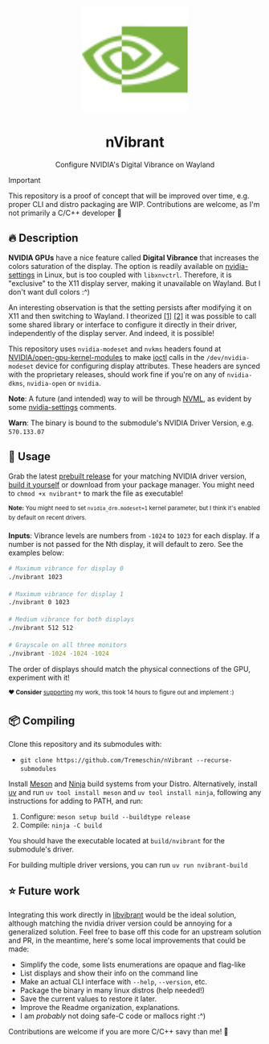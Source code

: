<div align="center">
  <img src="https://raw.githubusercontent.com/material-extensions/vscode-material-icon-theme/refs/heads/main/icons/cuda.svg" width="210">
  <h1>nVibrant</h1>
  <p>Configure NVIDIA's Digital Vibrance on Wayland</p>
</div>

> [!IMPORTANT]
> This repository is a proof of concept that will be improved over time, e.g. proper CLI and distro packaging are WIP. Contributions are welcome, as I'm not primarily a C/C++ developer 🙂

## 🔥 Description

**NVIDIA GPUs** have a nice feature called **Digital Vibrance** that increases the colors saturation of the display. The option is readily available on [nvidia-settings](https://github.com/NVIDIA/nvidia-settings/) in Linux, but is too coupled with `libxnvctrl`. Therefore, it is "exclusive" to the X11 display server, making it unavailable on Wayland. But I don't want dull colors :^)

An interesting observation is that the setting persists after modifying it on X11 and then switching to Wayland. I theorized [[1]](https://github.com/libvibrant/vibrantLinux/issues/27#issuecomment-2729822152) [[2]](https://www.reddit.com/r/archlinux/comments/1gx1hir/comment/mhpe2pk/?context=3) it was possible to call some shared library or interface to configure it directly in their driver, independently of the display server. And indeed, it is possible!

This repository uses `nvidia-modeset` and `nvkms` headers found at [NVIDIA/open-gpu-kernel-modules](https://github.com/NVIDIA/open-gpu-kernel-modules/) to make [ioctl](https://en.wikipedia.org/wiki/Ioctl) calls in the `/dev/nvidia-modeset` device for configuring display attributes. These headers are synced with the proprietary releases, should work fine if you're on any of `nvidia-dkms`, `nvidia-open` or `nvidia`.

**Note**: A future (and intended) way to will be through [NVML](https://developer.nvidia.com/management-library-nvml), as evident by some [nvidia-settings](https://github.com/NVIDIA/nvidia-settings/blob/6c755d9304bf4761f2b131f0687f0ebd1fcf7cd4/src/libXNVCtrlAttributes/NvCtrlAttributesNvml.c#L1235) comments.

**Warn**: The binary is bound to the submodule's NVIDIA Driver Version, e.g. `570.133.07`

## 🚀 Usage

Grab the latest [prebuilt release](https://github.com/Tremeschin/nVibrant/releases) for your matching NVIDIA driver version, [build it yourself](#-compiling) or download from your package manager. You might need to `chmod +x nvibrant*` to mark the file as executable!

<sup><b>Note:</b> You might need to set `nvidia_drm.modeset=1` kernel parameter, but I think it's enabled by default on recent drivers.</sup>

**Inputs**: Vibrance levels are numbers from `-1024` to `1023` for each display. If a number is not passed for the Nth display, it will default to zero. See the examples below:

```sh
# Maximum vibrance for display 0
./nvibrant 1023

# Maximum vibrance for display 1
./nvibrant 0 1023

# Medium vibrance for both displays
./nvibrant 512 512

# Grayscale on all three monitors
./nvibrant -1024 -1024 -1024
```

The order of displays should match the physical connections of the GPU, experiment with it!

<sup><b>❤️ Consider</b> [supporting](https://github.com/sponsors/Tremeschin/) my work, this took 14 hours to figure out and implement :)</sup>

## 📦 Compiling

Clone this repository and its submodules with:

- `git clone https://github.com/Tremeschin/nVibrant --recurse-submodules`

Install [Meson](https://mesonbuild.com/) and [Ninja](https://ninja-build.org/) build systems from your Distro. Alternatively, install [uv](https://docs.astral.sh/uv) and run `uv tool install meson` and `uv tool install ninja`, following any instructions for adding to PATH, and run:

1. Configure: `meson setup build --buildtype release`
2. Compile: `ninja -C build`

You should have the executable located at `build/nvibrant` for the submodule's driver.

For building multiple driver versions, you can run `uv run nvibrant-build`

## ⭐️ Future work

Integrating this work directly in [libvibrant](https://github.com/libvibrant/) would be the ideal solution, although matching the nvidia driver version could be annoying for a generalized solution. Feel free to base off this code for an upstream solution and PR, in the meantime, here's some local improvements that could be made:

- Simplify the code, some lists enumerations are opaque and flag-like
- List displays and show their info on the command line
- Make an actual CLI interface with `--help`, `--version`, etc.
- Package the binary in many linux distros (help needed!)
- Save the current values to restore it later.
- Improve the Readme organization, explanations.
- I am _probably_ not doing safe-C code or mallocs right :^)

Contributions are welcome if you are more C/C++ savy than me! 🙂

